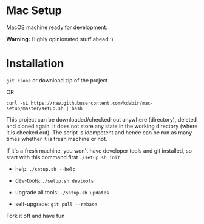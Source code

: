 # Mac Setup

MacOS machine ready for development.

**Warning:** Highly opinionated stuff ahead :)  

# Installation

`git clone` or download zip of the project

OR 

`curl -sL https://raw.githubusercontent.com/kdabir/mac-setup/master/setup.sh | bash`



This project can be downloaded/checked-out anywhere (directory), deleted and cloned again. It does not store any state 
in the working directory (where it is checked out). The script is idempotent and hence can be run as many times whether 
it is fresh machine or not.

If it's a fresh machine, you won't have developer tools and git installed, so start with this command first `./setup.sh init`


- help: `./setup.sh --help`

- dev-tools: `./setup.sh devtools`

- upgrade all tools:   `./setup.sh updates`

- self-upgrade: `git pull --rebase`


Fork it off and have fun

